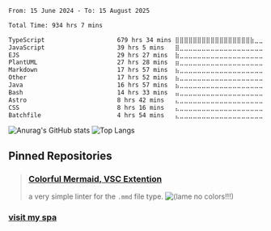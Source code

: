 <!--START_SECTION:waka-->

```txt
From: 15 June 2024 - To: 15 August 2025

Total Time: 934 hrs 7 mins

TypeScript                    679 hrs 34 mins ⣿⣿⣿⣿⣿⣿⣿⣿⣿⣿⣿⣿⣿⣿⣿⣿⣿⣷⣀⣀⣀⣀⣀⣀⣀   71.38 %
JavaScript                    39 hrs 5 mins   ⣿⣀⣀⣀⣀⣀⣀⣀⣀⣀⣀⣀⣀⣀⣀⣀⣀⣀⣀⣀⣀⣀⣀⣀⣀   04.11 %
EJS                           29 hrs 27 mins  ⣷⣀⣀⣀⣀⣀⣀⣀⣀⣀⣀⣀⣀⣀⣀⣀⣀⣀⣀⣀⣀⣀⣀⣀⣀   03.09 %
PlantUML                      27 hrs 28 mins  ⣶⣀⣀⣀⣀⣀⣀⣀⣀⣀⣀⣀⣀⣀⣀⣀⣀⣀⣀⣀⣀⣀⣀⣀⣀   02.89 %
Markdown                      17 hrs 57 mins  ⣦⣀⣀⣀⣀⣀⣀⣀⣀⣀⣀⣀⣀⣀⣀⣀⣀⣀⣀⣀⣀⣀⣀⣀⣀   01.89 %
Other                         17 hrs 52 mins  ⣦⣀⣀⣀⣀⣀⣀⣀⣀⣀⣀⣀⣀⣀⣀⣀⣀⣀⣀⣀⣀⣀⣀⣀⣀   01.88 %
Java                          16 hrs 57 mins  ⣦⣀⣀⣀⣀⣀⣀⣀⣀⣀⣀⣀⣀⣀⣀⣀⣀⣀⣀⣀⣀⣀⣀⣀⣀   01.78 %
Bash                          14 hrs 33 mins  ⣤⣀⣀⣀⣀⣀⣀⣀⣀⣀⣀⣀⣀⣀⣀⣀⣀⣀⣀⣀⣀⣀⣀⣀⣀   01.53 %
Astro                         8 hrs 42 mins   ⣄⣀⣀⣀⣀⣀⣀⣀⣀⣀⣀⣀⣀⣀⣀⣀⣀⣀⣀⣀⣀⣀⣀⣀⣀   00.91 %
CSS                           8 hrs 16 mins   ⣄⣀⣀⣀⣀⣀⣀⣀⣀⣀⣀⣀⣀⣀⣀⣀⣀⣀⣀⣀⣀⣀⣀⣀⣀   00.87 %
Batchfile                     4 hrs 54 mins   ⣄⣀⣀⣀⣀⣀⣀⣀⣀⣀⣀⣀⣀⣀⣀⣀⣀⣀⣀⣀⣀⣀⣀⣀⣀   00.52 %
```

<!--END_SECTION:waka-->

![Anurag's GitHub stats](https://github-readme-stats.vercel.app/api?username=cheonglol&show_icons=true&hide_border=true&theme=material-palenight&rank_icon=github)
![Top Langs](https://github-readme-stats.vercel.app/api/top-langs/?username=cheonglol&show_icons=true&hide_border=true&theme=material-palenight&layout=donut)

## Pinned Repositories

> ### [Colorful Mermaid, VSC Extention](https://marketplace.visualstudio.com/items?itemName=cheonglol.colorful-mermaid)
>
> a very simple linter for the `.mmd` file type.
> ![(lame no colors!!!)](https://github.com/user-attachments/assets/04c3ec20-39ca-4886-82bd-a73ae6be2e85)

### [visit my spa](https://cheonglol.github.io/cheonglol/)
